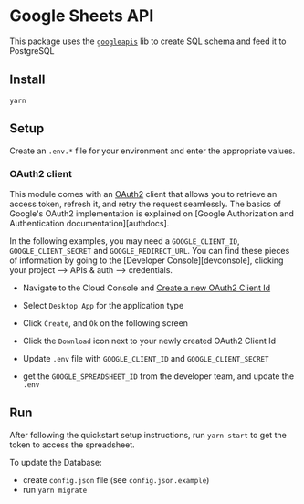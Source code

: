 # Google Sheets API

This package uses the [`googleapis`](https://github.com/googleapis/googleapis) lib to create SQL schema and feed it to PostgreSQL

## Install

`yarn`

## Setup

Create an `.env.*` file for your environment and enter the appropriate values.

### OAuth2 client

This module comes with an [OAuth2](https://developers.google.com/identity/protocols/OAuth2) client that allows you to retrieve an access token, refresh it, and retry the request seamlessly. The basics of Google's OAuth2 implementation is explained on [Google Authorization and Authentication documentation][authdocs].

In the following examples, you may need a `GOOGLE_CLIENT_ID`, `GOOGLE_CLIENT_SECRET` and `GOOGLE_REDIRECT_URL`. You can find these pieces of information by going to the [Developer Console][devconsole], clicking your project --> APIs & auth --> credentials.

- Navigate to the Cloud Console and [Create a new OAuth2 Client Id](https://console.cloud.google.com/apis/credentials/oauthclient)
- Select `Desktop App` for the application type

- Click `Create`, and `Ok` on the following screen
- Click the `Download` icon next to your newly created OAuth2 Client Id
- Update `.env` file with `GOOGLE_CLIENT_ID` and `GOOGLE_CLIENT_SECRET`
- get the `GOOGLE_SPREADSHEET_ID` from the developer team, and update the `.env`

## Run

After following the quickstart setup instructions, run `yarn start` to get the token to access the spreadsheet.

To update the Database:

- create `config.json` file (see `config.json.example`)
- run `yarn migrate`
